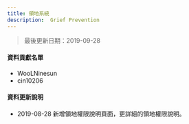 ```yaml
---
title: 領地系統
description:  Grief Prevention
---
```


> 最後更新日期：2019-09-28

#### 資料貢獻名單
- WooLNinesun
- cin10206

#### 資料更新說明
- 2019-08-28 新增領地權限說明頁面，更詳細的領地權限說明。
